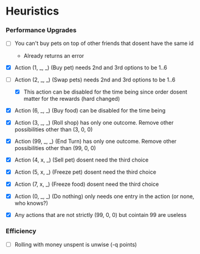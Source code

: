 # Heuristics

### Performance Upgrades
- [ ] You can't buy pets on top of other friends that dosent have the same id
  - Already returns an error 
- [x] Action (1, _, _) (Buy pet) needs 2nd and 3rd options to be 1..6
- [ ] Action (2, _, _) (Swap pets) needs 2nd and 3rd options to be 1..6
  - [x] This action can be disabled for the time being since order dosent matter for the rewards (hard changed)
- [x] Action (6, _, _) (Buy food) can be disabled for the time being
- [x] Action (3, _, _) (Roll shop) has only one outcome. Remove other possibilities other than (3, 0, 0)
- [x] Action (99, _, _) (End Turn) has only one outcome. Remove other possibilities other than (99, 0, 0)
- [x] Action (4, x, _) (Sell pet) dosent need the third choice
- [x] Action (5, x, _) (Freeze pet) dosent need the third choice
- [x] Action (7, x, _) (Freeze food) dosent need the third choice
- [x] Action (0, _, _) (Do nothing) only needs one entry in the action (or none, who knows?)
- [x] Any actions that are not strictly (99, 0, 0) but cointain 99 are useless


### Efficiency 
- [ ] Rolling with money unspent is unwise (-q points)